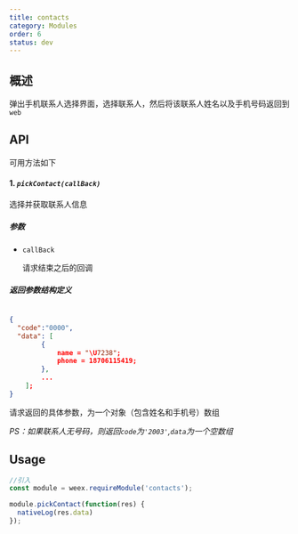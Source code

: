 ```yaml
---
title: contacts
category: Modules
order: 6
status: dev
---
```



概述
---

弹出手机联系人选择界面，选择联系人，然后将该联系人姓名以及手机号码返回到`web`


API
---
可用方法如下

#### 1. ***`pickContact(callBack)`***

选择并获取联系人信息

##### 参数
  
* `callBack`

  请求结束之后的回调 

##### 返回参数结构定义

```json

{
  "code":"0000",
  "data": [
        {
            name = "\U7238";
            phone = 18706115419;
        },
        ...
    ];  
}

```
  请求返回的具体参数，为一个对象（包含姓名和手机号）数组


*PS：如果联系人无号码，则返回`code`为`'2003'`,`data`为一个空数组*


Usage
---

```javascript
//引入
const module = weex.requireModule('contacts');

module.pickContact(function(res) {
  nativeLog(res.data)
});

```
